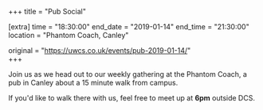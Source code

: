 +++
title = "Pub Social"

[extra]
time = "18:30:00"
end_date = "2019-01-14"
end_time = "21:30:00"
location = "Phantom Coach, Canley"

original = "https://uwcs.co.uk/events/pub-2019-01-14/"    
+++

Join us as we head out to our weekly gathering at the Phantom Coach, a pub in Canley about a 15 minute walk from campus.

If you'd like to walk there with us, feel free to meet up at **6pm** outside DCS.

